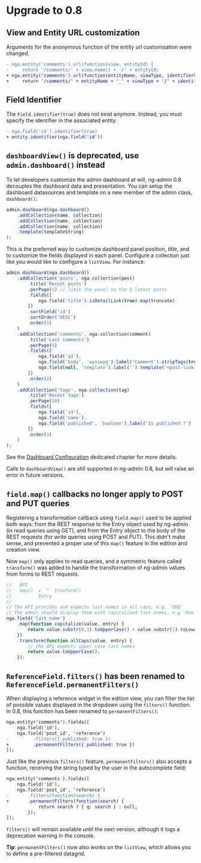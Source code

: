 # Upgrade to 0.8

## View and Entity URL customization

Arguments for the anonymous function of the entity url customisation were changed.

``` diff
- nga.entity('comments').url(function(view, entityId) {
-     return '/comments/' + view.name() + '/' + entityId;
+ nga.entity('comments').url(function(entityName, viewType, identifierValue, identifierName) {
+     return '/comments/' + entityName + '_' + viewType + '/' + identifierValue;
```

## Field Identifier

The `Field.identifier(true)` does not exist anymore. Instead, you must specify the identifier in the associated entity.

``` diff
- nga.field('id').identifier(true)
+ entity.identifier(nga.field('id'))
```

## `dashboardView()` is deprecated, use `admin.dashboard()` instead

To let developers customize the admin dashboard at will, ng-admin 0.8 decouples the dashboard data and presentation. You can setup the dashboard datasources and template on a new member of the admin class, `dashboard()`:

```js
admin.dashboard(nga.dashboard()
    .addCollection(name, collection)
    .addCollection(name, collection)
    .addCollection(name, collection)
    .template(templateString)
);
```

This is the preferred way to customize dashboard panel position, title, and to customize the fields displayed in each panel. Configure a collection just like you would like to configure a `listView`. For instance:

```js
admin.dashboard(nga.dashboard()
    .addCollection('posts', nga.collection(post)
        .title('Recent posts')
        .perPage(5) // limit the panel to the 5 latest posts
        .fields([
            nga.field('title').isDetailLink(true).map(truncate)
        ])
        .sortField('id')
        .sortOrder('DESC')
        .order(1)
    )
    .addCollection('comments', nga.collection(comment)
        .title('Last comments')
        .perPage(5)
        .fields([
            nga.field('id'),
            nga.field('body', 'wysiwyg').label('Comment').stripTags(true).map(truncate),
            nga.field(null, 'template').label('').template('<post-link entry="entry"></post-link>') // you can use custom directives, too
        ])
        .order(2)
    )
    .addCollection('tags', nga.collection(tag)
        .title('Recent tags')
        .perPage(10)
        .fields([
            nga.field('id'),
            nga.field('name'),
            nga.field('published', 'boolean').label('Is published ?')
        ])
        .order(3)
    )
);
```

See the [Dashboard Configuration](doc/Dashboard.md) dedicated chapter for more details.

Calls to `dashboardView()` are still supported in ng-admin 0.8, but will raise an error in future versions. 

## `field.map()` callbacks no longer apply to POST and PUT queries

Registering a transformation callback using `field.map()` used to be applied both ways: from the REST response to the Entry object used by ng-admin (in read queries using GET), and from the Entry object to the body of the REST requests (for write queries using POST and PUT). This didn't make sense, and prevented a proper use of this `map()` feature in the edition and creation view.

Now `map()` only applies to read queries, and a symmetric feature called `transform()` was added to handle the transformation of ng-admin values from forms to REST requests.

```js
//   API
//   map()  v  ^  tranform()
//          Entry︎
//
// The API provides and expects last names in all caps, e.g. 'DOE'
// The admin should display them with capitalized last names, e.g 'Doe'
nga.field('last_name')
    .map(function capitalize(value, entry) {
        return value.substr(0,1).toUpperCase() + value.substr(1).toLowerCase()
    })
    .transform(function allCaps(value, entry) {
        // the API expects upper case last names
        return value.toUpperCase();
    });
```

## `ReferenceField.filters()` has been renamed to `ReferenceField.permanentFilters()`

When displaying a reference widget in the edition view, you can filter the list of possible values displayed in the dropdown using the `filters()` function. In 0.8, this function has been renamed to `permanentFilters()`:

``` diff
nga.entity('comments').fields([
    nga.field('id'),
    nga.field('post_id', 'reference')
-         .filters({ published: true })
+         .permanentFilters({ published: true })
]);
```

Just like the previous `filters()` feature, `permanentFilters()` also accepts a function, receiving the string typed by the user in the autocomplete field:

``` diff
nga.entity('comments').fields([
    nga.field('id'),
    nga.field('post_id', 'reference')
-       .filters(function(search) {
+       .permanentFilters(function(search) {
            return search ? { q: search } : null;
        });
]);
```

`filters()` will remain available until the next version, although it logs a deprecation warning in the console.

**Tip**: `permanentFilters()` now also works on the `listView`, which allows you to define a pre-filtered datagrid.
